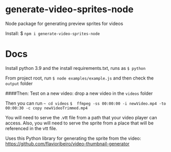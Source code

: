 # generate-video-sprites-node
Node package for generating preview sprites for videos

Install: $ `npm i generate-video-sprites-node`

# Docs

Install python 3.9 and the install requirements.txt, runs as `$ python`

From project root, run `$ node examples/example.js` and then check the `output` folder

####Then:
Test on a new video: drop a new video in the `videos` folder

Then you can run
`~ cd videos`
`$  ffmpeg -ss 00:00:00 -i newVideo.mp4 -to 00:00:30 -c copy newVideoTrimmed.mp4
`

You will need to serve the .vtt file from a path that your video player can access. Also, you will need to serve the sprite from a place that will be referenced in the vtt file.  

Uses this Python library for generating the sprite from the video: https://github.com/flavioribeiro/video-thumbnail-generator
